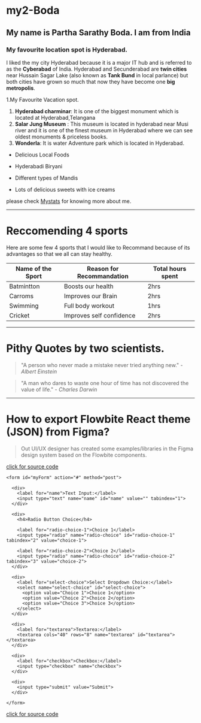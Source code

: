 # my2-Boda
## My name is Partha Sarathy Boda. I am from India
### My favourite location spot is Hyderabad.
I liked the my city Hyderabad because it is  a major IT hub and is referred to as the **Cyberabad** of India. Hyderabad and Secunderabad are **twin cities** near Hussain Sagar Lake (also known as **Tank Bund** in local parlance) but both cities have grown so much that now they have become one **big metropolis**.

1.My Favourite Vacation spot.
1. **Hyderabad charminar**: It is one of the biggest monument which is located at Hyderabad,Telangana
2. **Salar Jung Museum** : This museum is located in hyderabad near Musi river and it is one of the finest museum in Hyderabad where we can see oldest  monuments & priceless books.
3. **Wonderla**: It is water Adventure park which is located in Hyderabad.

- Delicious Local Foods

- Hyderabadi Biryani
- Different types of Mandis
- Lots of delicious sweets with ice creams

please check  [Mystats](MyStats.md) for knowing more about me.

---------------------------------------------------------
# Reccomending 4 sports
Here are some few 4 sports that I would like to Recommand because of its advantages so that we all can stay healthy.

| Name of the Sport| Reason for Recommandation| Total hours spent|
|------------------|--------------------------|------------------|
|Batmintton        |Boosts our health         |2hrs              |
|Carroms           |Improves our Brain        |2hrs              |
|Swimming          |Full body workout         |1hrs              |
|Cricket           |Improves self confidence  |2hrs              |   

---------------------------------------------------------------------------------------
# Pithy Quotes by two scientists.
> "A person who never made a mistake never tried anything new." - *Albert Einstein*

> "A man who dares to waste one hour of time has not discovered the value of life." - *Charles Darwin*

---
# How to export Flowbite React theme (JSON) from Figma?

> Out UI/UX designer has created some examples/libraries in the Figma design system based on the Flowbite components.

[click for source code](https://stackoverflow.com/questions/77026222/how-to-export-flowbite-react-theme-json-from-figma)

```
<form id="myForm" action="#" method="post">

  <div>
    <label for="name">Text Input:</label>
    <input type="text" name="name" id="name" value="" tabindex="1">
  </div>

  <div>
    <h4>Radio Button Choice</h4>

    <label for="radio-choice-1">Choice 1</label>
    <input type="radio" name="radio-choice" id="radio-choice-1" tabindex="2" value="choice-1">

    <label for="radio-choice-2">Choice 2</label>
    <input type="radio" name="radio-choice" id="radio-choice-2" tabindex="3" value="choice-2">
  </div>

  <div>
    <label for="select-choice">Select Dropdown Choice:</label>
    <select name="select-choice" id="select-choice">
      <option value="Choice 1">Choice 1</option>
      <option value="Choice 2">Choice 2</option>
      <option value="Choice 3">Choice 3</option>
    </select>
  </div>
	
  <div>
    <label for="textarea">Textarea:</label>
    <textarea cols="40" rows="8" name="textarea" id="textarea"></textarea>
  </div>
	
  <div>
    <label for="checkbox">Checkbox:</label>
    <input type="checkbox" name="checkbox">
  </div>

  <div>
    <input type="submit" value="Submit">
  </div>

</form>

```

[click for source code](https://css-tricks.com/snippets/html/example-form-markup/)